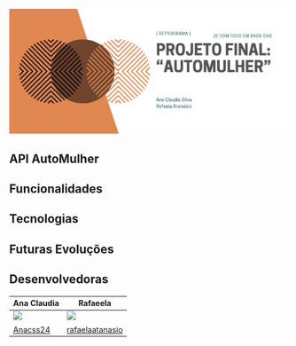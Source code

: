 <p align="center">
  <a href="http://nestjs.com/" target="blank"><img src="public/image/auto_mulher.JPG"  alt="Nest Logo" /></a>
</p>

## API AutoMulher

## Funcionalidades

## Tecnologias

## Futuras Evoluções 

## Desenvolvedoras
|Ana Claudia | Rafaeela |
|----------|----------|
| <img src="https://avatars.githubusercontent.com/u/101267392?s=100" /> | <img src="https://avatars.githubusercontent.com/u/144054244?s=100" /> |
| [Anacss24](https://github.com/Anacss24) | [rafaelaatanasio](https://github.com/rafaelaatanasio) |


